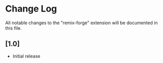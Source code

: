 # Change Log

All notable changes to the "remix-forge" extension will be documented in this file. 

## [1.0]

- Initial release